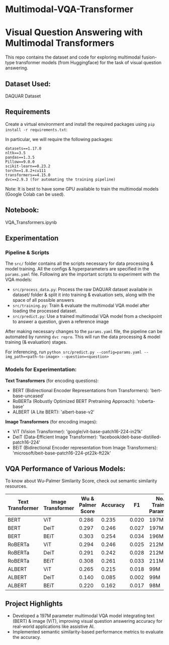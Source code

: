 # Multimodal-VQA-Transformer
# Visual Question Answering with Multimodal Transformers

This repo contains the dataset and code for exploring multimodal fusion-type transformer models (from Huggingface) for the task of visual question answering.

## Dataset Used: 
DAQUAR Dataset

## Requirements
Create a virtual environment and install the required packages using `pip install -r requirements.txt`:

In particular, we will require the following packages:
```
datasets==1.17.0
nltk==3.5
pandas==1.3.5
Pillow==9.0.0
scikit-learn==0.23.2
torch==1.8.2+cu111
transformers==4.15.0
dvc==2.9.3 (for automating the training pipeline)
```

Note: It is best to have some GPU available to train the multimodal models (Google Colab can be used).

## Notebook: 
VQA_Transformers.ipynb

## Experimentation

### Pipeline & Scripts
The `src/` folder contains all the scripts necessary for data processing & model training. All the configs & hyperparameters are specified in the `params.yaml` file. Following are the important scripts to experiment with the VQA models:

- `src/process_data.py`: Process the raw DAQUAR dataset available in dataset/ folder & split it into training & evaluation sets, along with the space of all possible answers
- `src/training.py`: Train & evaluate the multimodal VQA model after loading the processed dataset.
- `src/predict.py`: Use a trained multimodal VQA model from a checkpoint to answer a question, given a reference image

After making necessary changes to the `params.yaml` file, the pipeline can be automated by running `dvc repro`. This will run the data processing & model training (& evaluation) stages.

For inferencing, run `python src/predict.py --config=params.yaml --img_path=<path-to-image> --question=<question>`

### Models for Experimentation:

**Text Transformers** (for encoding questions):
- BERT (Bidirectional Encoder Representations from Transformers): 'bert-base-uncased'
- RoBERTa (Robustly Optimized BERT Pretraining Approach): 'roberta-base'
- ALBERT (A Lite BERT): 'albert-base-v2'

**Image Transformers** (for encoding images):
- ViT (Vision Transformer): 'google/vit-base-patch16-224-in21k'
- DeiT (Data-Efficient Image Transformer): 'facebook/deit-base-distilled-patch16-224'
- BEiT (Bidirectional Encoder representation from Image Transformers): 'microsoft/beit-base-patch16-224-pt22k-ft22k'

## VQA Performance of Various Models:
To know about Wu-Palmer Similarity Score, check out semantic similarity resources.

| Text Transformer | Image Transformer | Wu & Palmer Score | Accuracy | F1 | No. of Trainable Parameters |
|------------------|-------------------|------------------|----------|----|-----------------------------|
| BERT | ViT | 0.286 | 0.235 | 0.020 | 197M |
| BERT | DeiT | 0.297 | 0.246 | 0.027 | 197M |
| BERT | BEiT | 0.303 | 0.254 | 0.034 | 196M |
| RoBERTa | ViT | 0.294 | 0.246 | 0.025 | 212M |
| RoBERTa | DeiT | 0.291 | 0.242 | 0.028 | 212M |
| RoBERTa | BEiT | 0.308 | 0.261 | 0.033 | 211M |
| ALBERT | ViT | 0.265 | 0.215 | 0.018 | 99M |
| ALBERT | DeiT | 0.140 | 0.085 | 0.002 | 99M |
| ALBERT | BEiT | 0.220 | 0.162 | 0.017 | 98M |

## Project Highlights
- Developed a 197M parameter multimodal VQA model integrating text (BERT) & image (ViT), improving visual question answering accuracy for real-world applications like assistive AI.
- Implemented semantic similarity-based performance metrics to evaluate the accuracy.

